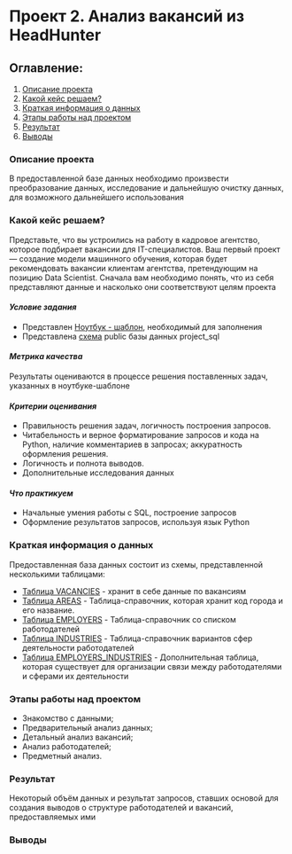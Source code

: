 # Проект 2. Анализ вакансий из HeadHunter

## Оглавление:
1. [Описание проекта](README.md#Описание-проекта)
2. [Какой кейс решаем?](README.md#Какой-кейс-решаем?)
3. [Краткая информация о данных](README.md#Краткая-информация-о-данных)
4. [Этапы работы над проектом](README.md#Этапы-работы-над-проектом)
5. [Результат](README.md#Результат)
6. [Выводы](README.md#Выводы)

### Описание проекта
В предоставленной базе данных необходимо произвести преобразование данных, исследование и дальнейшую очистку данных, для возможного дальнейшего использования

### Какой кейс решаем?
Представьте, что вы устроились на работу в кадровое агентство, которое подбирает вакансии для IT-специалистов. Ваш первый проект — создание модели машинного обучения, которая будет рекомендовать вакансии клиентам агентства, претендующим на позицию Data Scientist. Сначала вам необходимо понять, что из себя представляют данные и насколько они соответствуют целям проекта
#### *Условие задания*
* Представлен [Ноутбук - шаблон](https://lms.skillfactory.ru/assets/courseware/v1/a39c1eedaae738f78d85c950f78223fa/asset-v1:SkillFactory+DST-3.0+28FEB2021+type@asset+block/Project_2_%D0%9D%D0%BE%D1%83%D1%82%D0%B1%D1%83%D0%BA_%D1%88%D0%B0%D0%B1%D0%BB%D0%BE%D0%BD.ipynb), необходимый для заполнения
* Представлена [схема](https://lms.skillfactory.ru/assets/courseware/v1/efd63819603e7d4f4433ed2fedec717c/asset-v1:SkillFactory+DST-3.0+28FEB2021+type@asset+block/SQL_pj2_2_1.png) public базы данных project_sql
#### *Метрика качества*
Результаты оцениваются в процессе решения поставленных задач, указанных в ноутбуке-шаблоне
#### *Критерии оценивания*
* Правильность решения задач, логичность построения запросов.
* Читабельность и верное форматирование запросов и кода на Python, наличие комментариев в запросах; аккуратность оформления решения.
* Логичность и полнота выводов.
* Дополнительные исследования данных
#### *Что практикуем*
* Начальные умения работы с SQL, построение запросов
* Оформление результатов запросов, используя язык Python

### Краткая информация о данных
Предоставленная база данных состоит из схемы, представленной несколькими таблицами:
* [Таблица VACANCIES](https://lms.skillfactory.ru/assets/courseware/v1/837cf6ff79f483e387a16c993634f3e4/asset-v1:SkillFactory+DST-3.0+28FEB2021+type@asset+block/SQL_pj2_2_2.png) - хранит в себе данные по вакансиям
* [Таблица AREAS](https://lms.skillfactory.ru/assets/courseware/v1/682c2306f3d46a25915a89d4ec7e16ed/asset-v1:SkillFactory+DST-3.0+28FEB2021+type@asset+block/SQL_pj2_2_3.png) - Таблица-справочник, которая хранит код города и его название.
* [Таблица EMPLOYERS](https://lms.skillfactory.ru/assets/courseware/v1/d2a26db623c75572c71923b57241e038/asset-v1:SkillFactory+DST-3.0+28FEB2021+type@asset+block/SQL_pj2_2_4.png) - Таблица-справочник со списком работодателей
* [Таблица INDUSTRIES](https://lms.skillfactory.ru/assets/courseware/v1/2c76bca09937a1a05a9e66d51008e298/asset-v1:SkillFactory+DST-3.0+28FEB2021+type@asset+block/SQL_pj2_2_5.png) - Таблица-справочник вариантов сфер деятельности работодателей
* [Таблица EMPLOYERS_INDUSTRIES](https://lms.skillfactory.ru/assets/courseware/v1/16ff3df0bb0ddecd922562f3c4bdd32c/asset-v1:SkillFactory+DST-3.0+28FEB2021+type@asset+block/SQL_pj2_2_6.png) - Дополнительная таблица, которая существует для организации связи между работодателями и сферами их деятельности

### Этапы работы над проектом
* Знакомство с данными;
* Предварительный анализ данных;
* Детальный анализ вакансий;
* Анализ работодателей;
* Предметный анализ.

### Результат
Некоторый объём данных и результат запросов, ставших основой для создания выводов о структуре работодателей и вакансий, предоставляемых ими

### Выводы
